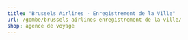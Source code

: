 ```yaml
---
title: "Brussels Airlines - Enregistrement de la Ville"
url: /gombe/brussels-airlines-enregistrement-de-la-ville/
shop: agence de voyage
---
```

